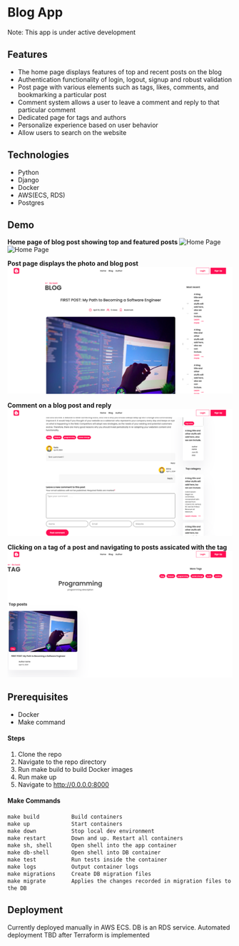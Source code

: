 # Blog App

Note: This app is under active development

## Features
- The home page displays features of top and recent posts on the blog
- Authentication functionality of login, logout, signup and robust validation
- Post page with various elements such as tags, likes, comments, and bookmarking a particular post
- Comment system allows a user to leave a comment and reply to that particular comment
- Dedicated page for tags and authors
- Personalize experience based on user behavior
- Allow users to search on the website

## Technologies
- Python
- Django
- Docker
- AWS(ECS, RDS)
- Postgres

## Demo
**Home page of blog post showing top and featured posts**
![Home Page](app/static/app/images/home.png)
![Home Page](app/static/images/app/home-features.png)

**Post page displays the photo and blog post**
![Post page](app/static/app/images/blog-post.png)

**Comment on a blog post and reply**
![Post Page](app/static/app/images/comment.png)

**Clicking on a tag of a post and navigating to posts assicated with the tag**
![Tag Page](app/static/app/images/tags.png)

## Prerequisites
- Docker
- Make command

#### Steps
1. Clone the repo
2. Navigate to the repo directory
3. Run make build to build Docker images
4. Run make up
5. Navigate to http://0.0.0.0:8000

#### Make Commands
```shell
make build          Build containers
make up             Start containers
make down           Stop local dev environment
make restart        Down and up. Restart all containers
make sh, shell      Open shell into the app container
make db-shell       Open shell into DB container
make test           Run tests inside the container
make logs           Output container logs
make migrations     Create DB migration files
make migrate        Applies the changes recorded in migration files to the DB
```

## Deployment
Currently deployed manually in AWS ECS. DB is an RDS service.
Automated deployment TBD after Terraform is implemented
